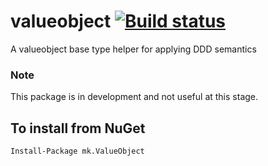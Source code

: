 # valueobject [![Build status](https://ci.appveyor.com/api/projects/status/d16nnd7ckl2hye81?svg=true)](https://ci.appveyor.com/project/cottsak/valueobject)

A valueobject base type helper for applying DDD semantics

### Note

This package is in development and not useful at this stage.

## To install from NuGet

    Install-Package mk.ValueObject